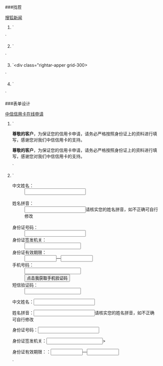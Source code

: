 ###找茬

[搜狐新闻](http://news.sohu.com/20161207/n475233676.shtml)

1. `<div id="nav" class="area"></div>

<nav></nav>`

2. `<div class="content-wrapper grid-675"></div>

<article></article>`

3. `<div class="rightar-apper grid-300></div>

<aside></aside>`

4. `<div class="content-footer"></div>

<footer></footer>`

###表单设计

[中信信用卡在线申请](https://creditcard.ecitic.com/citiccard/cardishop/jsp/userInfo.jsp)

1. `<div class="r_d">
        <span class="lll"></span>
        <span class="rrr"></span>
        <p>
            <strong class="orange">尊敬的客户</strong>，为保证您的信用卡申请，请务必严格按照身份证上的资料进行填写，感谢您对我们中信信用卡的支持。
        </p>
    </div>
    
    <p>
       <strong class="orange">尊敬的客户</strong>，为保证您的信用卡申请，请务必严格按照身份证上的资料进行填写，感谢您对我们中信信用卡的支持。
    </p>`
    
2. `<dl class="c">
    	<dt><span class="c_p_c_a">中文姓名：</span></dt>
    	<dd id="dd_name"><input type="text" id="name" class="wid_154 txt" maxlength="13" size="22"></dd>					
    	<dt><span class="c_p_c_a">姓名拼音：</span></dt>
    	<dd><input type="text" id="xmpy" class="wid_154 txt" maxlength="30" size="22">请核实您的姓名拼音，如不正确可自行修改</dd> 	
        <dt><span class="c_p_c_a">身份证号码：</span></dt>
        <dd><input type="text" name="mainCard_cetNo" id="idcard" class="wid_154 txt" maxlength="18" size="22" value="" onkeydown="enterEvent(event,init_htmlarray);"></dd>
        <dt><span>身份证签发机关：</span></dt>
        <dd><input type="text" id="depart" class="wid_190 txt" maxlength="29/"></dd>
        <dt><span>身份证有效期限：</span></dt>
        <dd><input id="limitedDate_s" type="text" size="10" onclick="Datepick(this)" readonly="readonly">—<input id="limitedDate_e" type="text" size="10" onclick="Datepick(this)" readonly="readonly"></dd>
        <dt><span class="c_p_c_a">手机号码：</span></dt>
        <dd><input type="text" name="mobilePhone" id="mobilePhone" class="wid_154 txt number" maxlength="11"></dd>
        <dt><span></span></dt>
        <dd><button class="button" title="点击我获取手机验证码" id="btn_getPhoneCode" onclick="getPhoneValidateCode()"><span id="btnValue">点击我获取手机验证码</span></button></dd>
        <dt><span class="c_p_c_a">短信验证码：</span></dt>
        <dd><input type="text" name="check_num" class="wid_154 txt" id="check_num" maxlength="6"></dd>
    </dl>
    
    <div class="form">
         <p>中文姓名：<input type="text" id="name" class="wid_154 txt" maxlength="13" size="22"></p>
         <p>姓名拼音：<input type="text" id="xmpy" class="wid_154 txt" maxlength="30" size="22">请核实您的姓名拼音，如不正确可自行修改</p>
         <p>身份证号码：<input type="text" name="mainCard_cetNo" id="idcard" class="wid_154 txt" maxlength="18" size="22" value="" ></p>
         <p>身份证签发机关：<input type="text" id="depart" class="wid_190 txt" maxlength="29/">></p>
         <p>身份证有效期限：：<input id="limitedDate_s" type="text" size="10" onclick="Datepick(this)" readonly="readonly">—<input id="limitedDate_e" type="text" size="10" readonly="readonly"></p>
    </div>`
    
    

